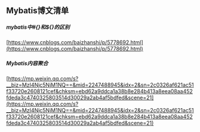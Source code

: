 ## Mybatis博文清单  


#####  mybatis中#{}和${}的区别  
[https://www.cnblogs.com/baizhanshi/p/5778692.html](https://www.cnblogs.com/baizhanshi/p/5778692.html)  


#####  Mybatis内容聚合  
[https://mp.weixin.qq.com/s?__biz=MzI4Njc5NjM1NQ==&mid=2247488945&idx=2&sn=2c0326af621ac51f33720e2608121cef&chksm=ebd62a9ddca1a38b8e284b413a8eea08aa452fdeda3c4740325803514d30029a2ab4af5bdfed&scene=21](https://mp.weixin.qq.com/s?__biz=MzI4Njc5NjM1NQ==&mid=2247488945&idx=2&sn=2c0326af621ac51f33720e2608121cef&chksm=ebd62a9ddca1a38b8e284b413a8eea08aa452fdeda3c4740325803514d30029a2ab4af5bdfed&scene=21)  


